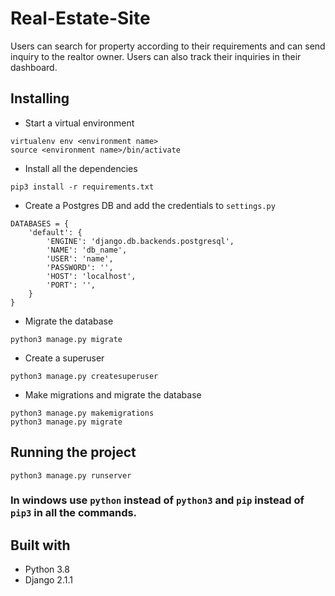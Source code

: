# Real-Estate-Site
Users can search for property according to their requirements and can send inquiry to the realtor owner. Users can also track their inquiries in their dashboard.

## Installing
 * Start a virtual environment
```
virtualenv env <environment name>
source <environment name>/bin/activate
```
* Install all the dependencies
```
pip3 install -r requirements.txt
``` 
* Create a Postgres DB and add the credentials to ```settings.py```
```
DATABASES = {
    'default': {
        'ENGINE': 'django.db.backends.postgresql',
        'NAME': 'db_name',
        'USER': 'name',
        'PASSWORD': '',
        'HOST': 'localhost',
        'PORT': '',
    }
}
```
* Migrate the database
```
python3 manage.py migrate
```
* Create a superuser
```
python3 manage.py createsuperuser
```
* Make migrations and migrate the database
```
python3 manage.py makemigrations
python3 manage.py migrate
```

## Running the project
```
python3 manage.py runserver
```

### In windows use ```python``` instead of ```python3``` and ```pip``` instead of ```pip3``` in all the commands.

## Built with 
* Python 3.8
* Django 2.1.1
